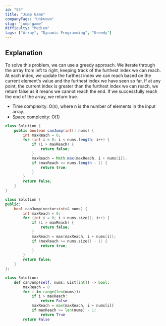 ```yaml
---
id: "55"
title: "Jump Game"
companyTags: "Unknown"
slug: "jump-game"
difficulty: "Medium"
tags: ["Array", "Dynamic Programming", "Greedy"]
---
```


## Explanation
To solve this problem, we can use a greedy approach. We iterate through the array from left to right, keeping track of the furthest index we can reach. At each index, we update the furthest index we can reach based on the current element's value and the furthest index we have seen so far. If at any point, the current index is greater than the furthest index we can reach, we return false as it means we cannot reach the end. If we successfully reach the end of the array, we return true.

- Time complexity: O(n), where n is the number of elements in the input array.
- Space complexity: O(1)
```java
class Solution {
    public boolean canJump(int[] nums) {
        int maxReach = 0;
        for (int i = 0; i < nums.length; i++) {
            if (i > maxReach) {
                return false;
            }
            maxReach = Math.max(maxReach, i + nums[i]);
            if (maxReach >= nums.length - 1) {
                return true;
            }
        }
        return false;
    }
}
```

```cpp
class Solution {
public:
    bool canJump(vector<int>& nums) {
        int maxReach = 0;
        for (int i = 0; i < nums.size(); i++) {
            if (i > maxReach) {
                return false;
            }
            maxReach = max(maxReach, i + nums[i]);
            if (maxReach >= nums.size() - 1) {
                return true;
            }
        }
        return false;
    }
};
```

```python
class Solution:
    def canJump(self, nums: List[int]) -> bool:
        maxReach = 0
        for i in range(len(nums)):
            if i > maxReach:
                return False
            maxReach = max(maxReach, i + nums[i])
            if maxReach >= len(nums) - 1:
                return True
        return False
```